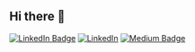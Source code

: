 ## Hi there 👋

<!--
**canakindev/canakindev** is a ✨ _special_ ✨ repository because its `README.md` (this file) appears on your GitHub profile.

Here are some ideas to get you started:

- 🔭 I’m currently working on ...
- 🌱 I’m currently learning ...
- 👯 I’m looking to collaborate on ...
- 🤔 I’m looking for help with ...
- 💬 Ask me about ...
- 📫 How to reach me: ...
- 😄 Pronouns: ...
- ⚡ Fun fact: ...
-->

[![LinkedIn Badge](https://img.shields.io/badge/-LinkedIn-blue?style=flat&logo=Linkedin&logoColor=white&link=https://www.linkedin.com/in/canakindev/)](https://www.linkedin.com/in/canakindev/)
[![LinkedIn](https://custom-icon-badges.demolab.com/badge/LinkedIn-0A66C2?logo=linkedin-white&logoColor=fff)](#)
[![Medium Badge](https://img.shields.io/badge/Medium-000?logo=medium&logoColor=fff&style=flat)](https://medium.com/@canakindev)

